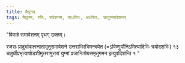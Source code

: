 ```yaml
---
title: मैथुनम्
tags: मैथुनम्, रतिः, संवेशनम्, ऊर्ध्वरेतः, अधोरेतः, ऋतुसमावेशनम्
---
```


"विवाहे समावेशनम् पृथग् उक्तम्।

रजसः प्रादुर्भावात्स्नातामृतुसमावेशने उत्तराभिरभिमन्त्रयेत (=ऽविष्णुर्योनिऽमित्यादिभिः त्रयोदशभिः) १३ चतुर्थीप्रभृत्याषोडशीमुत्तरामुत्तरां युग्मां प्रजानिःश्रेयसमृतुगमन इत्युपदिशन्ति १ "
